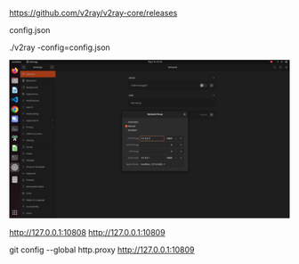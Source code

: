 https://github.com/v2ray/v2ray-core/releases

config.json

./v2ray -config=config.json

![v2ray](v2ray.png)

http://127.0.0.1:10808
http://127.0.0.1:10809

git config --global http.proxy http://127.0.0.1:10809

